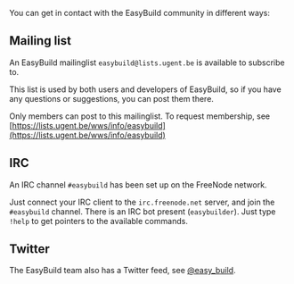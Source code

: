 You can get in contact with the EasyBuild community in different ways:

## Mailing list

An EasyBuild mailinglist `easybuild@lists.ugent.be` is available to subscribe to.

This list is used by both users and developers of EasyBuild, so if you have any questions or suggestions, you can post them there.

Only members can post to this mailinglist. To request membership, see [https://lists.ugent.be/wws/info/easybuild](https://lists.ugent.be/wws/info/easybuild)

## IRC

An IRC channel `#easybuild` has been set up on the FreeNode network.

Just connect your IRC client to the `irc.freenode.net` server, and join the `#easybuild` channel. There is an IRC bot present (`easybuilder`). Just type `!help` to get pointers to the available commands.

## Twitter

The EasyBuild team also has a Twitter feed, see [@easy_build](http://twitter.com/easy_build).